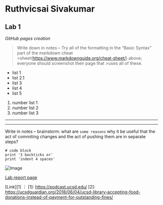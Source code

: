 # Ruthvicsai Sivakumar
## Lab 1

*GitHub pages creation*

>Write down in notes – Try all of the formatting in the “Basic Syntax” part of the markdown cheat >sheet(https://www.markdownguide.org/cheat-sheet/) above; everyone should screenshot their page that >uses all of these.

* list 1
* list 2.1
* list 3
* list 4
* list 5

1. number list 1
2. number list 2
3. number list 3

---

***

Write in notes – brainstorm: what are `some reasons` why it be useful that the act of commiting changes and the act of pushing them are in separate steps?

```
# code block
print '3 backticks or'
print 'indent 4 spaces'
```


![Image](https://upload.wikimedia.org/wikipedia/commons/4/44/Geisel_Library%2C_UCSD.jpg)

[Lab report page](https://jpolitz.github.io/cse-15l-lab-report/)

[Link][1]
⋮
[1]: https://podcast.ucsd.edu/
[2]: https://ucsdguardian.org/2018/06/04/ucsd-library-accepting-food-donations-instead-of-payment-for-outstanding-fines/

